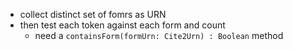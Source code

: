 
- collect distinct set of fomrs as URN
- then test each token against each form and count
    - need a `containsForm(formUrn: Cite2Urn) : Boolean` method
    
